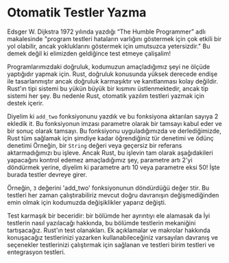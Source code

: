 # Otomatik Testler Yazma

Edsger W. Dijkstra 1972 yılında yazdığı “The Humble Programmer” adlı makalesinde "program
testleri hataların varlığını göstermek için çok etkili bir yol olabilir, ancak
yokluklarını göstermek için umutsuzca yetersizdir." Bu demek değil ki
eli̇mi̇zden geldi̇ği̇nce test etmeye çalişalim!


Programlarımızdaki doğruluk, kodumuzun amaçladığımız şeyi ne ölçüde yaptığıdır
yapmak için. Rust, doğruluk konusunda yüksek derecede endişe ile tasarlanmıştır
ancak doğruluk karmaşıktır ve kanıtlanması kolay değildir. Rust'ın tipi
sistemi bu yükün büyük bir kısmını üstlenmektedir, ancak tip sistemi
her şey. Bu nedenle Rust, otomatik yazılım testleri yazmak için destek içerir.

Diyelim ki `add_two` fonksiyonunu yazdık ve bu fonksiyona aktarılan sayıya 2 ekledik
it. Bu fonksiyonun imzası parametre olarak bir tamsayı kabul eder ve bir
sonuç olarak tamsayı. Bu fonksiyonu uyguladığımızda ve derlediğimizde, Rust tüm
sağlamak için şimdiye kadar öğrendiğiniz tür denetimi ve ödünç denetimi
Örneğin, bir `String` değeri veya geçersiz bir referans aktarmadığımızı
bu işleve. Ancak Rust, bu işlevin tam olarak aşağıdakileri yapacağını kontrol edemez
amaçladığımız şey, parametre artı 2'yi döndürmek yerine, diyelim ki
parametre artı 10 veya parametre eksi 50! İşte burada testler devreye girer.

Örneğin, `3` değerini
'add_two' fonksiyonunun döndürdüğü değer `5`tir. Bu testleri her zaman çalıştırabiliriz
mevcut doğru davranışın değişmediğinden emin olmak için kodumuzda değişiklikler yaparız
değişti.

Test karmaşık bir beceridir: bir bölümde her ayrıntıyı ele alamasak da
İyi testlerin nasıl yazılacağı hakkında, bu bölümde testlerin mekaniğini tartışacağız.
Rust'ın test olanakları. Ek açıklamalar ve makrolar hakkında konuşacağız
testlerinizi yazarken kullanabileceğiniz varsayılan davranış ve seçenekler
testlerinizi çalıştırmak için sağlanan ve testleri birim testleri ve
entegrasyon testleri.